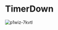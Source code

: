 # TimerDown

![p1wiz-7kvtl](https://github.com/HPDOG/TimerDown/assets/58502164/d78493a0-c0ba-4adc-91c8-e33e7fb55b04)
